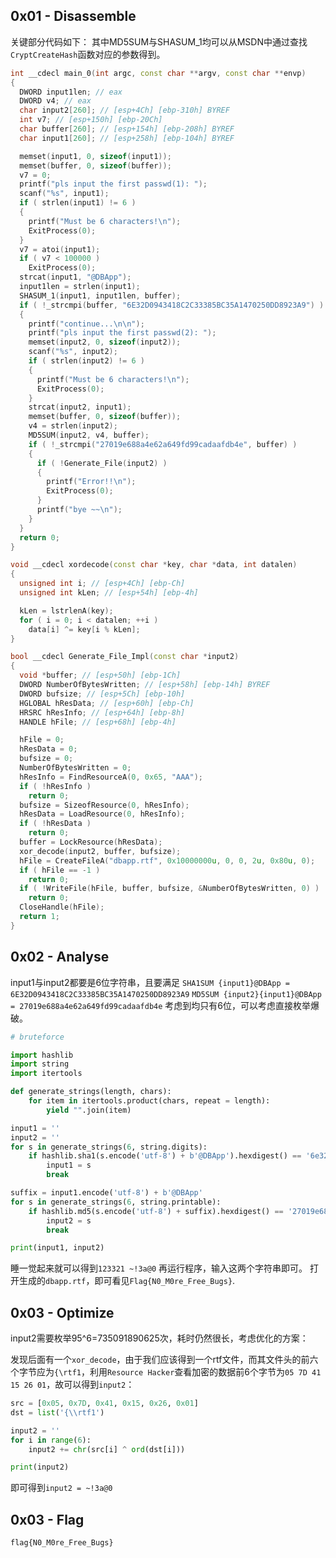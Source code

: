 ## 0x01 - Disassemble
关键部分代码如下：
其中MD5SUM与SHASUM_1均可以从MSDN中通过查找`CryptCreateHash`函数对应的参数得到。
```cpp
int __cdecl main_0(int argc, const char **argv, const char **envp)
{
  DWORD input1len; // eax
  DWORD v4; // eax
  char input2[260]; // [esp+4Ch] [ebp-310h] BYREF
  int v7; // [esp+150h] [ebp-20Ch]
  char buffer[260]; // [esp+154h] [ebp-208h] BYREF
  char input1[260]; // [esp+258h] [ebp-104h] BYREF

  memset(input1, 0, sizeof(input1));
  memset(buffer, 0, sizeof(buffer));
  v7 = 0;
  printf("pls input the first passwd(1): ");
  scanf("%s", input1);
  if ( strlen(input1) != 6 )
  {
    printf("Must be 6 characters!\n");
    ExitProcess(0);
  }
  v7 = atoi(input1);
  if ( v7 < 100000 )
    ExitProcess(0);
  strcat(input1, "@DBApp");
  input1len = strlen(input1);
  SHASUM_1(input1, input1len, buffer);
  if ( !_strcmpi(buffer, "6E32D0943418C2C33385BC35A1470250DD8923A9") )
  {
    printf("continue...\n\n");
    printf("pls input the first passwd(2): ");
    memset(input2, 0, sizeof(input2));
    scanf("%s", input2);
    if ( strlen(input2) != 6 )
    {
      printf("Must be 6 characters!\n");
      ExitProcess(0);
    }
    strcat(input2, input1);
    memset(buffer, 0, sizeof(buffer));
    v4 = strlen(input2);
    MD5SUM(input2, v4, buffer);
    if ( !_strcmpi("27019e688a4e62a649fd99cadaafdb4e", buffer) )
    {
      if ( !Generate_File(input2) )
      {
        printf("Error!!\n");
        ExitProcess(0);
      }
      printf("bye ~~\n");
    }
  }
  return 0;
}

void __cdecl xordecode(const char *key, char *data, int datalen)
{
  unsigned int i; // [esp+4Ch] [ebp-Ch]
  unsigned int kLen; // [esp+54h] [ebp-4h]

  kLen = lstrlenA(key);
  for ( i = 0; i < datalen; ++i )
    data[i] ^= key[i % kLen];
}

bool __cdecl Generate_File_Impl(const char *input2)
{
  void *buffer; // [esp+50h] [ebp-1Ch]
  DWORD NumberOfBytesWritten; // [esp+58h] [ebp-14h] BYREF
  DWORD bufsize; // [esp+5Ch] [ebp-10h]
  HGLOBAL hResData; // [esp+60h] [ebp-Ch]
  HRSRC hResInfo; // [esp+64h] [ebp-8h]
  HANDLE hFile; // [esp+68h] [ebp-4h]

  hFile = 0;
  hResData = 0;
  bufsize = 0;
  NumberOfBytesWritten = 0;
  hResInfo = FindResourceA(0, 0x65, "AAA");
  if ( !hResInfo )
    return 0;
  bufsize = SizeofResource(0, hResInfo);
  hResData = LoadResource(0, hResInfo);
  if ( !hResData )
    return 0;
  buffer = LockResource(hResData);
  xor_decode(input2, buffer, bufsize);
  hFile = CreateFileA("dbapp.rtf", 0x10000000u, 0, 0, 2u, 0x80u, 0);
  if ( hFile == -1 )
    return 0;
  if ( !WriteFile(hFile, buffer, bufsize, &NumberOfBytesWritten, 0) )
    return 0;
  CloseHandle(hFile);
  return 1;
}
```

## 0x02 - Analyse
input1与input2都要是6位字符串，且要满足
`SHA1SUM {input1}@DBApp = 6E32D0943418C2C33385BC35A1470250DD8923A9`
`MD5SUM {input2}{input1}@DBApp = 27019e688a4e62a649fd99cadaafdb4e`
考虑到均只有6位，可以考虑直接枚举爆破。

```python
# bruteforce

import hashlib
import string
import itertools

def generate_strings(length, chars):
	for item in itertools.product(chars, repeat = length):
		yield "".join(item)

input1 = ''
input2 = ''
for s in generate_strings(6, string.digits):
	if hashlib.sha1(s.encode('utf-8') + b'@DBApp').hexdigest() == '6e32d0943418c2c33385bc35a1470250dd8923a9':
		input1 = s
		break

suffix = input1.encode('utf-8') + b'@DBApp'
for s in generate_strings(6, string.printable):
	if hashlib.md5(s.encode('utf-8') + suffix).hexdigest() == '27019e688a4e62a649fd99cadaafdb4e':
		input2 = s
		break

print(input1, input2)
```
睡一觉起来就可以得到`123321 ~!3a@0`
再运行程序，输入这两个字符串即可。
打开生成的`dbapp.rtf`，即可看见`Flag{N0_M0re_Free_Bugs}`.

## 0x03 - Optimize
input2需要枚举95^6=735091890625次，耗时仍然很长，考虑优化的方案：

发现后面有一个`xor_decode`，由于我们应该得到一个rtf文件，而其文件头的前六个字节应为`{\rtf1`，利用`Resource Hacker`查看加密的数据前6个字节为`05 7D 41 15 26 01`，故可以得到`input2`：
```python
src = [0x05, 0x7D, 0x41, 0x15, 0x26, 0x01]
dst = list('{\\rtf1')

input2 = ''
for i in range(6):
	input2 += chr(src[i] ^ ord(dst[i]))

print(input2)
```
即可得到`input2 = ~!3a@0`

## 0x03 - Flag
`flag{N0_M0re_Free_Bugs}`
